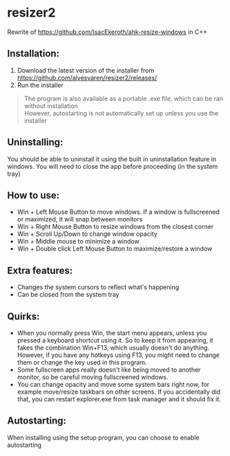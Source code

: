 # resizer2

Rewrite of https://github.com/IsacEkeroth/ahk-resize-windows in C++

## Installation:

1. Download the latest version of the installer from https://github.com/alvesvaren/resizer2/releases/
2. Run the installer

> The program is also available as a portable .exe file, which can be ran without installation<br>
> However, autostarting is not automatically set up unless you use the installer

## Uninstalling:

You should be able to uninstall it using the built in uninstallation feature in windows. You will need to close the app before proceeding (in the system tray)

## How to use:

- Win + Left Mouse Button to move windows. If a window is fullscreened or maximized, it will snap between monitors
- Win + Right Mouse Button to resize windows from the closest corner
- Win + Scroll Up/Down to change window opacity
- Win + Middle mouse to minimize a window
- Win + Double click Left Mouse Button to maximize/restore a window

## Extra features:

- Changes the system cursors to reflect what's happening
- Can be closed from the system tray

## Quirks:

- When you normally press Win, the start menu appears, unless you pressed a keyboard shortcut using it.
  So to keep it from appearing, it fakes the combination Win+F13, which usually doesn't do anything.
  However, if you have any hotkeys using F13, you might need to change them or change the key used in this program.
- Some fullscreen apps really doesn't like being moved to another monitor, so be careful moving fullscreened windows.
- You can change opacity and move some system bars right now, for example move/resize taskbars on other screens.
  If you accidentally did that, you can restart explorer.exe from task manager and it should fix it.

## Autostarting:

When installing using the setup program, you can choose to enable autostarting
